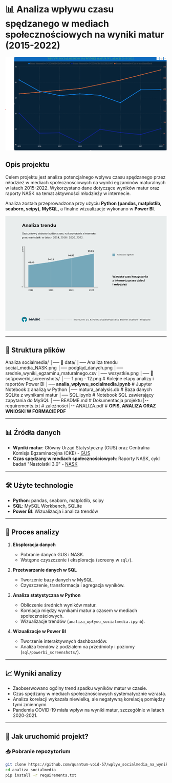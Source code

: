 # 📊 Analiza wpływu czasu spędzanego w mediach społecznościowych na wyniki matur (2015-2022)


![Analiza danych](sql/powerbi_screenshots/7.png)


## Opis projektu

Celem projektu jest analiza potencjalnego wpływu czasu spędzanego przez młodzież w mediach społecznościowych na wyniki egzaminów maturalnych w latach 2015-2022. Wykorzystano dane dotyczące wyników matur oraz raporty NASK na temat aktywności młodzieży w internecie.

Analiza została przeprowadzona przy użyciu **Python (pandas, matplotlib, seaborn, scipy)**, **MySQL**, a finalne wizualizacje wykonano w **Power BI**.


![Analiza danych](data/Analiza%20trendu%20social_media%20NASK.png)

---

## 📂 Struktura plików

Analiza socialmedia/
    │── 📁 data/
        │── Analiza trendu social_media_NASK.png
        │── podgląd_danych.png
        │── srednie_wyniki_egzaminu_maturalnego.csv
        │── wszystkie.png
    │── 📁 sql\powerbi_screenshots/
        │── 1.png - 12.png # Kolejne etapy analizy i raportów Power BI
    │── **analia_wpływu_socialmedia.ipynb** # Jupyter Notebook z analizą w Python
    │── matura_analysis.db # Baza danych SQLite z wynikami matur
    │── SQL.ipynb # Notebook SQL zawierający zapytania do MySQL
    │── README.md # Dokumentacja projektu
    |-- requirements.txt # zależności
    |-- ANALIZA.pdf # **OPIS, ANALIZA ORAZ WNIOSKI W FORMACIE PDF**

---

## 📊 Źródła danych

- **Wyniki matur**: Główny Urząd Statystyczny (GUS) oraz Centralna Komisja Egzaminacyjna (CKE) - [GUS](https://stat.gov.pl/obszary-tematyczne/edukacja/edukacja/srednie-wyniki-egzaminu-maturalnego,17,1.html)
- **Czas spędzany w mediach społecznościowych**: Raporty NASK, cykl badań "Nastolatki 3.0" - [NASK](https://nask.pl/magazyn/nastolatki-3-0-raport-z-ogolnopolskiego-badania-uczniow-i-rodzicow/)


---

## 🛠 Użyte technologie
- **Python**: pandas, seaborn, matplotlib, scipy
- **SQL**: MySQL Workbench, SQLite
- **Power BI**: Wizualizacja i analiza trendów

---

## 🔎 Proces analizy
1. **Eksploracja danych**  
   - Pobranie danych GUS i NASK.
   - Wstępne czyszczenie i eksploracja (screeny w `sql/`).

2. **Przetwarzanie danych w SQL**  
   - Tworzenie bazy danych w MySQL.
   - Czyszczenie, transformacja i agregacja wyników.

3. **Analiza statystyczna w Python**  
   - Obliczenie średnich wyników matur.
   - Korelacja między wynikami matur a czasem w mediach społecznościowych.
   - Wizualizacje trendów (`analiza_wpływu_socialmedia.ipynb`).

4. **Wizualizacje w Power BI**  
   - Tworzenie interaktywnych dashboardów.
   - Analiza trendów z podziałem na przedmioty i poziomy (`sql/powerbi_screenshots/`).

---

## 📈 Wyniki analizy
- Zaobserwowano ogólny trend spadku wyników matur w czasie.
- Czas spędzany w mediach społecznościowych systematycznie wzrasta.
- Analiza korelacji wykazała niewielką, ale negatywną korelację pomiędzy tymi zmiennymi.
- Pandemia COVID-19 miała wpływ na wyniki matur, szczególnie w latach 2020-2021.

---

## 🔄 Jak uruchomić projekt?
### 📥 Pobranie repozytorium
```bash
git clone https://github.com/quantum-void-57/wplyw_socialmedia_na_wyniki_matur.git
cd analiza socialmedia
pip install -r requirements.txt
